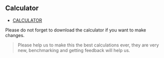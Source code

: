 ## Calculator

- [CALCULATOR](https://secure.threefold.tech/sheet/#/2/sheet/view/mz3OfqJr1afDf-3bqOKpnGhmDL3zX1ctFXL8YMZpxqw/)

Please do not forget to download the calculator if you want to make changes.

> Please help us to make this the best calculations ever, they are very new, benchmarking and getting feedback will help us.


